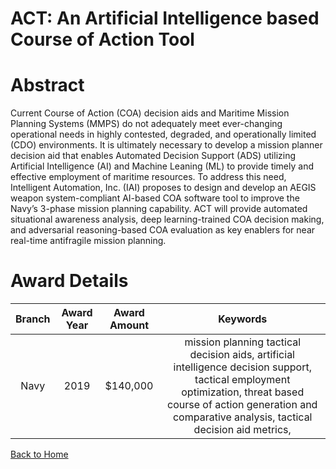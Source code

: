 
ACT: An Artificial Intelligence based Course of Action Tool
===========================================================

# Abstract


Current Course of Action (COA) decision aids and Maritime Mission Planning Systems (MMPS) do not adequately meet ever-changing operational needs in highly contested, degraded, and operationally limited (CDO) environments. It is ultimately necessary to develop a mission planner decision aid that enables Automated Decision Support (ADS) utilizing Artificial Intelligence (AI) and Machine Leaning (ML) to provide timely and effective employment of maritime resources. To address this need, Intelligent Automation, Inc. (IAI) proposes to design and develop an AEGIS weapon system-compliant AI-based COA software tool to improve the Navy’s 3-phase mission planning capability. ACT will provide automated situational awareness analysis, deep learning-trained COA decision making, and adversarial reasoning-based COA evaluation as key enablers for near real-time antifragile mission planning.  

# Award Details

|Branch|Award Year|Award Amount|Keywords|
| :---: | :---: | :---: | :---: |
|Navy|2019|$140,000|mission planning tactical decision aids, artificial intelligence decision support, tactical employment optimization, threat based course of action generation and comparative analysis, tactical decision aid metrics, |
  
  


[Back to Home](https://github.com/chrischow/dod_sbir_awards#2033)